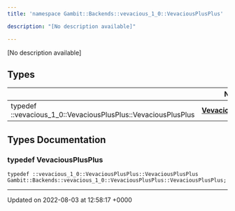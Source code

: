 ```yaml
---
title: 'namespace Gambit::Backends::vevacious_1_0::VevaciousPlusPlus'

description: "[No description available]"

---
```







[No description available]

## Types

|                | Name           |
| -------------- | -------------- |
| typedef ::vevacious_1_0::VevaciousPlusPlus::VevaciousPlusPlus | **[VevaciousPlusPlus](/documentation/code/colliderbit/namespaces/namespacegambit_1_1backends_1_1vevacious__1__0_1_1vevaciousplusplus/#typedef-vevaciousplusplus)**  |

## Types Documentation

### typedef VevaciousPlusPlus

```
typedef ::vevacious_1_0::VevaciousPlusPlus::VevaciousPlusPlus Gambit::Backends::vevacious_1_0::VevaciousPlusPlus::VevaciousPlusPlus;
```







-------------------------------

Updated on 2022-08-03 at 12:58:17 +0000